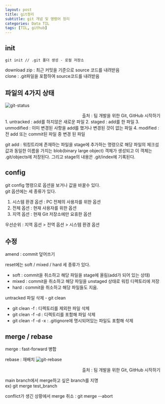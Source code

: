 ```yaml
---
layout: post
title: git정리
subtitle: git 개념 및 명령어 정리
categories: Data TIL
tags: [TIL, github]
---
```


## init

```terminal
git init // .git 폴더 생성 - 로컬 저장소
```

download zip : 최근 커밋을 기준으로 source 코드를 내려받음  
clone : .git파일을 포함하여 source코드를 내려받음

## 파일의 4가지 상태

![git-status](https://user-images.githubusercontent.com/101408068/222651600-bd3cf396-a10b-4358-b924-bbf0a44f0e4e.png)

<div style="text-align : right">출처 : 팀 개발을 위한 Git, GitHub 시작하기</div>
1. untracked : add를 하지않은 새로운 파일
2. staged : add를 한 파일
3. unmodified : 이미 변경된 사항을 add를 했거나 변경된 것이 없는 파일
4. modified : 전 add 또는 commit된 파일 중 변경 된 파일

git add : 워킹트리에 존재하는 파일을 stage에 추가하는 명령으로 해당 파일의 체크섬 값과 동일한 이름을 가지는 blob(binary large object) 객체가 생성되고 이 객체는 .git/objects에 저장된다. 그리고 stage의 내용은 .git/index에 기록된다.

## config

git config 명령으로 옵션을 보거나 값을 바꿀수 있다.  
git 옵션에는 세 종류가 있다.

1. 시스템 환경 옵션 : PC 전체의 사용자를 위한 옵션
2. 전체 옵션 : 현재 사용자를 위한 옵션
3. 지역 옵션 : 현재 Git 저장소에만 요휴한 옵션

우선순위 : 지역 옵션 > 전역 옵션 > 시스템 환경 옵션

## 수정

amend : commit 덮어쓰기

reset에는 soft / mixed / hard 세 종류가 있다.

- soft : commit을 취소하고 해당 파일을 stage에 올림(add가 되어 있는 상태)
- mixed : commit을 취소하고 해당 파일을 unstaged 상태로 워킹 디렉토리에 저장
- hard : commit을 취소하고 해당 파일들도 지움.

untracked 파일 삭제 - git clean

- git clean -f : 디렉토리를 제외한 파일 삭제
- git clean -f -d : 디렉토리를 포함해 파일 삭제
- git clean -f -d -x : .gitignore에 명시되어있는 파일도 포함해 삭제

## merge / rebase

merge : fast-forward 병합

<!-- <img src="../assets/images/230101/git merge.png"> -->

rebase : 재배치
![git-rebase](https://user-images.githubusercontent.com/101408068/222651101-cd2ffd4d-820e-43a7-af4f-6c7bdea91981.png)

<div style="text-align : right">출처 : 팀 개발을 위한 Git, GitHub 시작하기</div>

main branch에서 merge하고 싶은 branch를 지명  
ex) git merge test_branch

conflict가 생긴 상황에서 merge 취소 : git merge --abort
